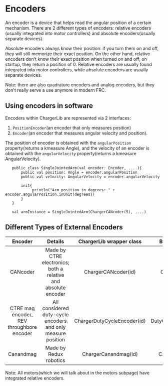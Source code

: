 # Encoders
An encoder is a device that helps read the angular position of a certain mechanism.
There are 2 different types of encoders: relative encoders
(usually integrated into motor controllers) and absolute encoders(usually separate devices).

Absolute encoders always know their position: if you turn them on and off, they will still memorize their exact position.
On the other hand, relative encoders don't know their exact position when turned on and off; on startup, they return a position of 0.
Relative encoders are usually found integrated into motor controllers, while absolute encoders are usually separate devices.

Note: there are also quadrature encoders and analog encoders, but they don't really serve a use anymore
in modern FRC.

## Using encoders in software
Encoders within ChargerLib are represented via 2 interfaces:

1. ```PositionEncoder```(an encoder that only measures position)
2. ```Encoder```(an encoder that measures angular velocity and position).

The position of encoder is obtained with the ```angularPosition``` property(returns a kmeasure Angle),
and the velocity of an encoder is obtained with the ```angularVelocity``` property(returns a kmeasure AngularVelocity).

```
   public class SingleJointedArm(val encoder: Encoder, ....){
       public val position: Angle = encoder.angularPosition
       public val velocity: AngularVelocity = encoder.angularVelocity
       
       init{
            println("Arm position in degrees: " + encoder.angularPosition.inUnit(degrees))
       }
   }
   
   val armInstance = SingleJointedArm(ChargerCANcoder(5), ....)
```

## Different Types of External Encoders
|                  Encoder                  |                            Details                             |  ChargerLib wrapper class   |    Base Class    |  Implements(interfaces):  |
|:-----------------------------------------:|:--------------------------------------------------------------:|:---------------------------:|:----------------:|:-------------------------:|
|                 CANcoder                  | Made by CTRE electronics; both a relative and absolute encoder |     ChargerCANcoder(id)     |     CANcoder     | Encoder & PositionEncoder |
| CTRE mag encoder, REV throughbore encoder |  All considered duty-cycle encoders and only measure position  | ChargerDutyCycleEncoder(id) | DutyCycleEncoder |   PositionEncoder only    |
|                 Canandmag                 |                     Made by Redux robotics                     |    ChargerCanandmag(id)     |    Canandmag     | Encoder & PositionEncoder | 

Note: All motors(which we will talk about in the motors subpage) have integrated relative encoders.